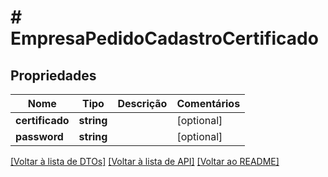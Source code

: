 # # EmpresaPedidoCadastroCertificado

## Propriedades

Nome | Tipo | Descrição | Comentários
------------ | ------------- | ------------- | -------------
**certificado** | **string** |  | [optional]
**password** | **string** |  | [optional]

[[Voltar à lista de DTOs]](../../README.md#models) [[Voltar à lista de API]](../../README.md#endpoints) [[Voltar ao README]](../../README.md)
